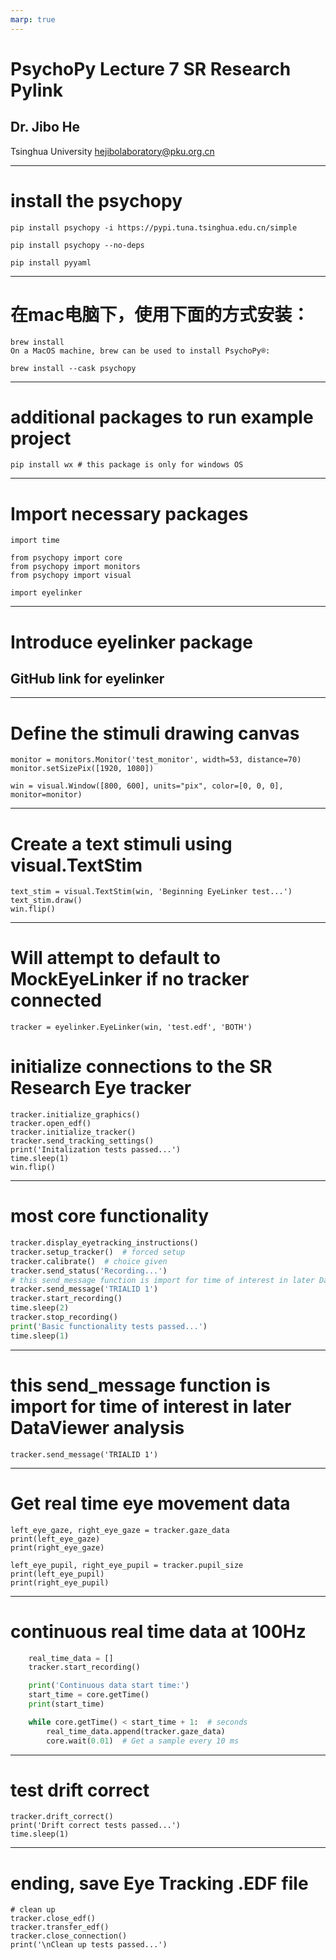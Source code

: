 ```yaml
---
marp: true
---
```


# PsychoPy Lecture 7 SR Research Pylink
## Dr. Jibo He
Tsinghua University 
hejibolaboratory@pku.org.cn

---
# install the psychopy


    pip install psychopy -i https://pypi.tuna.tsinghua.edu.cn/simple

    pip install psychopy --no-deps

    pip install pyyaml


---
# 在mac电脑下，使用下面的方式安装：
    brew install
    On a MacOS machine, brew can be used to install PsychoPy®:

    brew install --cask psychopy

---
# additional packages to run example project
    pip install wx # this package is only for windows OS


---
# Import necessary packages
    import time

    from psychopy import core
    from psychopy import monitors
    from psychopy import visual

    import eyelinker

---
# Introduce eyelinker package
## GitHub link for eyelinker

---
# Define the stimuli drawing canvas

    monitor = monitors.Monitor('test_monitor', width=53, distance=70)
    monitor.setSizePix([1920, 1080])

    win = visual.Window([800, 600], units="pix", color=[0, 0, 0], monitor=monitor)


---
# Create a text stimuli using visual.TextStim
    text_stim = visual.TextStim(win, 'Beginning EyeLinker test...')
    text_stim.draw()
    win.flip()

---
# Will attempt to default to MockEyeLinker if no tracker connected
    tracker = eyelinker.EyeLinker(win, 'test.edf', 'BOTH')

# initialize connections to the SR Research Eye tracker 
    tracker.initialize_graphics()
    tracker.open_edf()
    tracker.initialize_tracker()
    tracker.send_tracking_settings()
    print('Initalization tests passed...')
    time.sleep(1)
    win.flip()

---
# most core functionality
```python
tracker.display_eyetracking_instructions()
tracker.setup_tracker()  # forced setup
tracker.calibrate()  # choice given
tracker.send_status('Recording...')
# this send_message function is import for time of interest in later DataViewer analysis
tracker.send_message('TRIALID 1')
tracker.start_recording()
time.sleep(2)
tracker.stop_recording()
print('Basic functionality tests passed...')
time.sleep(1)
```

---
# this send_message function is import for time of interest in later DataViewer analysis
    tracker.send_message('TRIALID 1')

---
# Get real time eye movement data
    left_eye_gaze, right_eye_gaze = tracker.gaze_data
    print(left_eye_gaze)
    print(right_eye_gaze)

    left_eye_pupil, right_eye_pupil = tracker.pupil_size
    print(left_eye_pupil)
    print(right_eye_pupil)

---
# continuous real time data at 100Hz

```python
    real_time_data = []
    tracker.start_recording()

    print('Continuous data start time:')
    start_time = core.getTime()
    print(start_time)

    while core.getTime() < start_time + 1:  # seconds
        real_time_data.append(tracker.gaze_data)
        core.wait(0.01)  # Get a sample every 10 ms
```

---
# test drift correct
    tracker.drift_correct()
    print('Drift correct tests passed...')
    time.sleep(1)

---
# ending, save Eye Tracking .EDF file

    # clean up
    tracker.close_edf()
    tracker.transfer_edf()
    tracker.close_connection()
    print('\nClean up tests passed...')